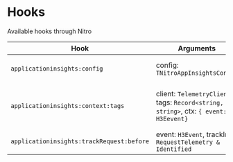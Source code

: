 # Hooks

Available hooks through Nitro

Hook                                      | Arguments           | Description
------------------------------------------|---------------------|-------------
`applicationinsights:config`              | config: `TNitroAppInsightsConfig`            | When before starting applicationinsights
`applicationinsights:context:tags`        | client: `TelemetryClient`, tags: `Record<string, string>`, ctx: `{ event: H3Eevent}`               | Called when all basic tags has been assigned to the telemetry context
`applicationinsights:trackRequest:before` | event: `H3Event`, trackInfo: `RequestTelemetry & Identified`     | Called before tracking the event.
